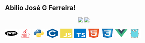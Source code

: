 
## Abilio José G Ferreira!
<div align="center">
  <img height="180em" src="https://github-readme-stats.vercel.app/api?username=abilioj&show_icons=true&theme=dracula&include_all_commits=true&count_private=true"/>
  <img height="180em" src="https://github-readme-stats.vercel.app/api/top-langs/?username=abilioj&layout=compact&langs_count=7&theme=dracula"/>
</div>

<!-- https://github.com/anuraghazra/github-readme-stats -->

<div style="display: inline_block"><br>
  <img align="center" alt="php" height="30" width="40" src="https://raw.githubusercontent.com/devicons/devicon/master/icons/php/php-plain.svg">
  <img align="center" alt="java" height="30" width="40" src="https://raw.githubusercontent.com/devicons/devicon/master/icons/java/java-plain.svg">
  <img align="center" alt="python" height="30" width="40" src="https://raw.githubusercontent.com/devicons/devicon/master/icons/python/python-original.svg">
  <img align="center" alt="c" height="30" width="40" src="https://raw.githubusercontent.com/devicons/devicon/master/icons/c/c-plain.svg">
  <img align="center" alt="js" height="30" width="40" src="https://raw.githubusercontent.com/devicons/devicon/master/icons/javascript/javascript-plain.svg">
  <img align="center" alt="ts" height="30" width="40" src="https://raw.githubusercontent.com/devicons/devicon/master/icons/typescript/typescript-plain.svg">
  <img align="center" alt="html5" height="30" width="40" src="https://raw.githubusercontent.com/devicons/devicon/master/icons/html5/html5-original.svg">
  <img align="center" alt="css3" height="30" width="40" src="https://raw.githubusercontent.com/devicons/devicon/master/icons/css3/css3-original.svg">
  <img align="center" alt="vuejs" height="30" width="40" src="https://raw.githubusercontent.com/devicons/devicon/master/icons/vuejs/vuejs-original.svg">
  <img align="center" alt="vuejs" height="30" width="40" src="https://raw.githubusercontent.com/devicons/devicon/master/icons/go/go-original.svg">
</div>
  
